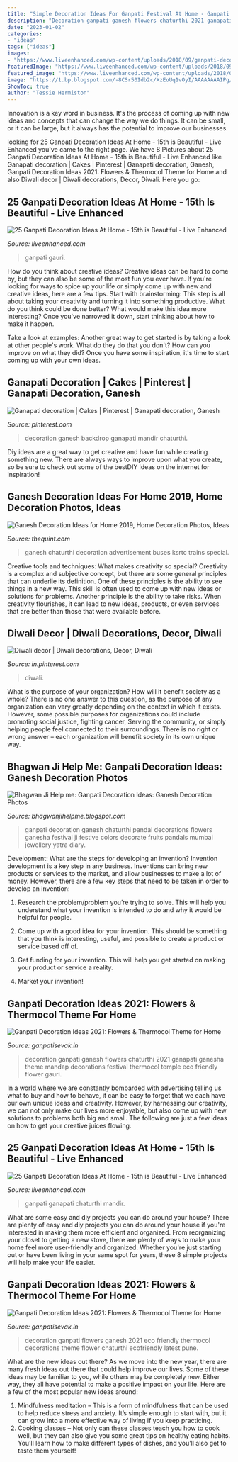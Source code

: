 ```yaml
---
title: "Simple Decoration Ideas For Ganpati Festival At Home - Ganpati Decoration Ideas 2021: Flowers &amp; Thermocol Theme For Home"
description: "Decoration ganpati ganesh flowers chaturthi 2021 ganapati ganesha theme mandap decorations festival thermocol temple eco friendly flower gauri"
date: "2023-01-02"
categories:
- "ideas"
tags: ["ideas"]
images:
- "https://www.liveenhanced.com/wp-content/uploads/2018/09/ganpati-decoration-ideas-16.jpg"
featuredImage: "https://www.liveenhanced.com/wp-content/uploads/2018/09/ganpati-decoration-ideas-20.jpg"
featured_image: "https://www.liveenhanced.com/wp-content/uploads/2018/09/ganpati-decoration-ideas-16.jpg"
image: "https://1.bp.blogspot.com/-8CSr50Idb2c/XzEoUq1vOyI/AAAAAAAAIPg/glseHfer60MiS4OXggjFMbbOJ_-JFn1BQCLcBGAsYHQ/s1600/Best-Ganpati-Decoration-Ideas-with-Flowers-3.jpg"
ShowToc: true
author: "Tessie Hermiston"
---
```



Innovation is a key word in business. It's the process of coming up with new ideas and concepts that can change the way we do things. It can be small, or it can be large, but it always has the potential to improve our businesses.

	

		
looking for 25 Ganpati Decoration Ideas At Home - 15th is Beautiful - Live Enhanced you've came to the right page. We have 8 Pictures about 25 Ganpati Decoration Ideas At Home - 15th is Beautiful - Live Enhanced like Ganapati decoration | Cakes | Pinterest | Ganapati decoration, Ganesh, Ganpati Decoration Ideas 2021: Flowers &amp; Thermocol Theme for Home and also Diwali decor | Diwali decorations, Decor, Diwali. Here you go:
		
    
## 25 Ganpati Decoration Ideas At Home - 15th Is Beautiful - Live Enhanced

<img loading=lazy src="https://www.liveenhanced.com/wp-content/uploads/2018/09/ganpati-decoration-ideas-20.jpg" onerror="this.onerror=null;this.src='https://tse3.mm.bing.net/th?id=OIP.3NTo-eD_-FxJuifECsnS1QHaEK&amp;pid=15.1';" alt="25 Ganpati Decoration Ideas At Home - 15th is Beautiful - Live Enhanced">

_Source: liveenhanced.com_

>ganpati gauri. 

	

How do you think about creative ideas?
Creative ideas can be hard to come by, but they can also be some of the most fun you ever have. If you're looking for ways to spice up your life or simply come up with new and creative ideas, here are a few tips. 
Start with brainstorming: This step is all about taking your creativity and turning it into something productive. What do you think could be done better? What would make this idea more interesting? Once you've narrowed it down, start thinking about how to make it happen. 

Take a look at examples: Another great way to get started is by taking a look at other people's work. What do they do that you don't? How can you improve on what they did? Once you have some inspiration, it's time to start coming up with your own ideas.

    
## Ganapati Decoration | Cakes | Pinterest | Ganapati Decoration, Ganesh

<img loading=lazy src="https://i.pinimg.com/736x/24/11/24/24112498f066c4a552cd618b03e4c56c--diy-backdrop-diwali.jpg?b=t" onerror="this.onerror=null;this.src='https://tse3.mm.bing.net/th?id=OIP.XAXGfs6ACiWe0zsh61FlPgHaMI&amp;pid=15.1';" alt="Ganapati decoration | Cakes | Pinterest | Ganapati decoration, Ganesh">

_Source: pinterest.com_

>decoration ganesh backdrop ganapati mandir chaturthi. 

	

Diy ideas are a great way to get creative and have fun while creating something new. There are always ways to improve upon what you create, so be sure to check out some of the bestDIY ideas on the internet for inspiration!

    
## Ganesh Decoration Ideas For Home 2019, Home Decoration Photos, Ideas

<img loading=lazy src="https://images.thequint.com/thequint/2019-08/f31e2109-3e80-48dd-8b2a-f3271691693b/iStock_1146480349.jpg?rect=0%2C0%2C3885%2C2185&amp;auto=format%2Ccompress&amp;fmt=webp&amp;w=1200" onerror="this.onerror=null;this.src='https://tse2.mm.bing.net/th?id=OIP._SCZwhXhSiqfzw4_CN3FDwHaEK&amp;pid=15.1';" alt="Ganesh Decoration Ideas for Home 2019, Home Decoration Photos, Ideas">

_Source: thequint.com_

>ganesh chaturthi decoration advertisement buses ksrtc trains special. 

	

Creative tools and techniques: What makes creativity so special?
Creativity is a complex and subjective concept, but there are some general principles that can underlie its definition. One of these principles is the ability to see things in a new way. This skill is often used to come up with new ideas or solutions for problems. Another principle is the ability to take risks. When creativity flourishes, it can lead to new ideas, products, or even services that are better than those that were available before.

    
## Diwali Decor | Diwali Decorations, Decor, Diwali

<img loading=lazy src="https://i.pinimg.com/736x/ff/b7/1c/ffb71c8cc033e14412f6ff335bfbd0d3.jpg" onerror="this.onerror=null;this.src='https://tse3.mm.bing.net/th?id=OIP.Z5TwpqSWtcC_fuvannt3GgHaJ3&amp;pid=15.1';" alt="Diwali decor | Diwali decorations, Decor, Diwali">

_Source: in.pinterest.com_

>diwali. 

	

What is the purpose of your organization? How will it benefit society as a whole?
There is no one answer to this question, as the purpose of any organization can vary greatly depending on the context in which it exists. However, some possible purposes for organizations could include promoting social justice, fighting cancer, Serving the community, or simply helping people feel connected to their surroundings. There is no right or wrong answer – each organization will benefit society in its own unique way.

    
## Bhagwan Ji Help Me: Ganpati Decoration Ideas: Ganesh Decoration Photos

<img loading=lazy src="https://1.bp.blogspot.com/-IDzcJlZJbIM/Uib6DuvsMvI/AAAAAAAACkI/1sPrlP6VedE/s1600/ganpati-decoration-ideas3.jpg" onerror="this.onerror=null;this.src='https://tse4.mm.bing.net/th?id=OIP.okddPEUI92j84eX96na7dQHaFj&amp;pid=15.1';" alt="Bhagwan Ji Help me: Ganpati Decoration Ideas: Ganesh Decoration Photos">

_Source: bhagwanjihelpme.blogspot.com_

>ganpati decoration ganesh chaturthi pandal decorations flowers ganesha festival ji festive colors decorate fruits pandals mumbai jewellery yatra diary. 

	

Development: What are the steps for developing an invention?
Invention development is a key step in any business. Inventions can bring new products or services to the market, and allow businesses to make a lot of money. However, there are a few key steps that need to be taken in order to develop an invention:
1. Research the problem/problem you’re trying to solve. This will help you understand what your invention is intended to do and why it would be helpful for people.

2. Come up with a good idea for your invention. This should be something that you think is interesting, useful, and possible to create a product or service based off of.

3. Get funding for your invention. This will help you get started on making your product or service a reality.

4. Market your invention!

    
## Ganpati Decoration Ideas 2021: Flowers &amp; Thermocol Theme For Home

<img loading=lazy src="https://1.bp.blogspot.com/-a6MuY3kCri4/XzEoKAhM04I/AAAAAAAAIPE/kXdOYXLY_V8WP4xTj4rXsWlUst4GhkSRQCLcBGAsYHQ/s640/Ganpati-Decoration-Ideas-for-Home-1.jpg" onerror="this.onerror=null;this.src='https://tse2.mm.bing.net/th?id=OIP.CMbT2a-gHRvALVMFVT2o2AAAAA&amp;pid=15.1';" alt="Ganpati Decoration Ideas 2021: Flowers &amp; Thermocol Theme for Home">

_Source: ganpatisevak.in_

>decoration ganpati ganesh flowers chaturthi 2021 ganapati ganesha theme mandap decorations festival thermocol temple eco friendly flower gauri. 

	

In a world where we are constantly bombarded with advertising telling us what to buy and how to behave, it can be easy to forget that we each have our own unique ideas and creativity. However, by harnessing our creativity, we can not only make our lives more enjoyable, but also come up with new solutions to problems both big and small. The following are just a few ideas on how to get your creative juices flowing.

    
## 25 Ganpati Decoration Ideas At Home - 15th Is Beautiful - Live Enhanced

<img loading=lazy src="https://www.liveenhanced.com/wp-content/uploads/2018/09/ganpati-decoration-ideas-16.jpg" onerror="this.onerror=null;this.src='https://tse2.mm.bing.net/th?id=OIP.fWOF7eDlaWdZVs2Bwk-nZwHaGZ&amp;pid=15.1';" alt="25 Ganpati Decoration Ideas At Home - 15th is Beautiful - Live Enhanced">

_Source: liveenhanced.com_

>ganpati ganapati chaturthi mandir. 

	

What are some easy and diy projects you can do around your house?
There are plenty of easy and diy projects you can do around your house if you're interested in making them more efficient and organized. From reorganizing your closet to getting a new stove, there are plenty of ways to make your home feel more user-friendly and organized. Whether you're just starting out or have been living in your same spot for years, these 8 simple projects will help make your life easier.

    
## Ganpati Decoration Ideas 2021: Flowers &amp; Thermocol Theme For Home

<img loading=lazy src="https://1.bp.blogspot.com/-8CSr50Idb2c/XzEoUq1vOyI/AAAAAAAAIPg/glseHfer60MiS4OXggjFMbbOJ_-JFn1BQCLcBGAsYHQ/s1600/Best-Ganpati-Decoration-Ideas-with-Flowers-3.jpg" onerror="this.onerror=null;this.src='https://tse3.mm.bing.net/th?id=OIP.8ZmTjcKi-KDYovgk-Ea6agHaE6&amp;pid=15.1';" alt="Ganpati Decoration Ideas 2021: Flowers &amp; Thermocol Theme for Home">

_Source: ganpatisevak.in_

>decoration ganpati flowers ganesh 2021 eco friendly thermocol decorations theme flower chaturthi ecofriendly latest pune. 

	

What are the new ideas out there?
As we move into the new year, there are many fresh ideas out there that could help improve our lives. Some of these ideas may be familiar to you, while others may be completely new. Either way, they all have potential to make a positive impact on your life. Here are a few of the most popular new ideas around: 
1. Mindfulness meditation – This is a form of mindfulness that can be used to help reduce stress and anxiety. It’s simple enough to start with, but it can grow into a more effective way of living if you keep practicing. 
2. Cooking classes – Not only can these classes teach you how to cook well, but they can also give you some great tips on healthy eating habits. You’ll learn how to make different types of dishes, and you’ll also get to taste them yourself!

